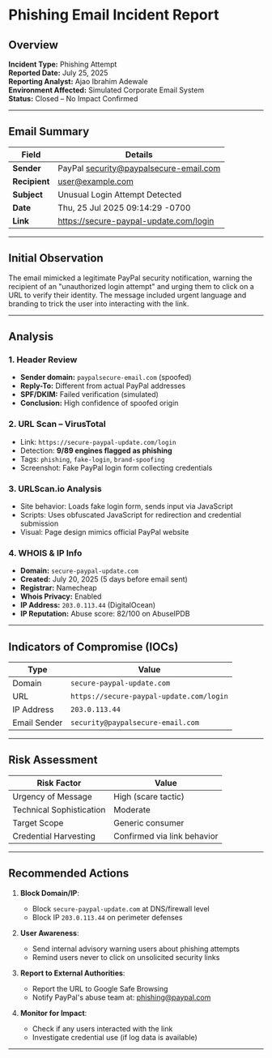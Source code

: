 #  Phishing Email Incident Report

##  Overview

**Incident Type:** Phishing Attempt  
**Reported Date:** July 25, 2025  
**Reporting Analyst:** Ajao Ibrahim Adewale  
**Environment Affected:** Simulated Corporate Email System  
**Status:** Closed – No Impact Confirmed  

---

## Email Summary

| Field       | Details                                 |
|-------------|------------------------------------------|
| **Sender**  | PayPal <security@paypalsecure-email.com> |
| **Recipient** | user@example.com                        |
| **Subject** | Unusual Login Attempt Detected           |
| **Date**    | Thu, 25 Jul 2025 09:14:29 -0700          |
| **Link**    | <https://secure-paypal-update.com/login> |

---

##  Initial Observation

The email mimicked a legitimate PayPal security notification, warning the recipient of an "unauthorized login attempt" and urging them to click on a URL to verify their identity. The message included urgent language and branding to trick the user into interacting with the link.

---

##  Analysis

### 1. **Header Review**  
- **Sender domain:** `paypalsecure-email.com` (spoofed)  
- **Reply-To:** Different from actual PayPal addresses  
- **SPF/DKIM:** Failed verification (simulated)  
- **Conclusion:** High confidence of spoofed origin

### 2. **URL Scan – VirusTotal**
- Link: `https://secure-paypal-update.com/login`
- Detection: **9/89 engines flagged as phishing**
- Tags: `phishing`, `fake-login`, `brand-spoofing`
- Screenshot: Fake PayPal login form collecting credentials

### 3. **URLScan.io Analysis**
- Site behavior: Loads fake login form, sends input via JavaScript
- Scripts: Uses obfuscated JavaScript for redirection and credential submission
- Visual: Page design mimics official PayPal website

### 4. **WHOIS & IP Info**
- **Domain:** `secure-paypal-update.com`
- **Created:** July 20, 2025 (5 days before email sent)
- **Registrar:** Namecheap
- **Whois Privacy:** Enabled
- **IP Address:** `203.0.113.44` (DigitalOcean)
- **IP Reputation:** Abuse score: 82/100 on AbuseIPDB

---

##  Indicators of Compromise (IOCs)

| Type        | Value                              |
|-------------|-------------------------------------|
| Domain      | `secure-paypal-update.com`          |
| URL         | `https://secure-paypal-update.com/login` |
| IP Address  | `203.0.113.44`                      |
| Email Sender | `security@paypalsecure-email.com` |

---

##  Risk Assessment

| Risk Factor           | Value           |
|------------------------|----------------|
| Urgency of Message     | High (scare tactic) |
| Technical Sophistication | Moderate |
| Target Scope           | Generic consumer |
| Credential Harvesting  | Confirmed via link behavior |

---

##  Recommended Actions

1. **Block Domain/IP**:
   - Block `secure-paypal-update.com` at DNS/firewall level
   - Block IP `203.0.113.44` on perimeter defenses

2. **User Awareness**:
   - Send internal advisory warning users about phishing attempts
   - Remind users never to click on unsolicited security links

3. **Report to External Authorities**:
   - Report the URL to Google Safe Browsing
   - Notify PayPal's abuse team at: phishing@paypal.com

4. **Monitor for Impact**:
   - Check if any users interacted with the link
   - Investigate credential use (if log data is available)

---

